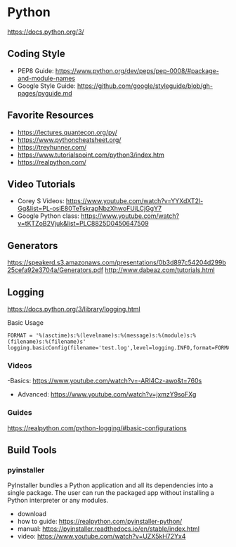 # Python

https://docs.python.org/3/


## Coding Style
- PEP8 Guide: https://www.python.org/dev/peps/pep-0008/#package-and-module-names
- Google Style Guide: https://github.com/google/styleguide/blob/gh-pages/pyguide.md

## Favorite Resources

- https://lectures.quantecon.org/py/
- https://www.pythoncheatsheet.org/
- https://treyhunner.com/
- https://www.tutorialspoint.com/python3/index.htm
- https://realpython.com/

## Video Tutorials
- Corey S Videos: https://www.youtube.com/watch?v=YYXdXT2l-Gg&list=PL-osiE80TeTskrapNbzXhwoFUiLCjGgY7
- Google Python class: https://www.youtube.com/watch?v=tKTZoB2Vjuk&list=PLC8825D0450647509

## Generators

https://speakerd.s3.amazonaws.com/presentations/0b3d897c54204d299b25cefa92e3704a/Generators.pdf
http://www.dabeaz.com/tutorials.html
## Logging
https://docs.python.org/3/library/logging.html

Basic Usage
```
FORMAT = '%(asctime)s:%(levelname)s:%(message)s:%(module)s:%(filename)s:%(filename)s'
logging.basicConfig(filename='test.log',level=logging.INFO,format=FORMAT)
```
### Videos

-Basics: https://www.youtube.com/watch?v=-ARI4Cz-awo&t=760s
- Advanced: https://www.youtube.com/watch?v=jxmzY9soFXg

### Guides
https://realpython.com/python-logging/#basic-configurations


## Build Tools
###  pyinstaller 
PyInstaller bundles a Python application and all its dependencies into a single package. The user can run the packaged app without installing a Python interpreter or any modules.
- download
- how to guide: https://realpython.com/pyinstaller-python/
- manual: https://pyinstaller.readthedocs.io/en/stable/index.html
- video: https://www.youtube.com/watch?v=UZX5kH72Yx4
